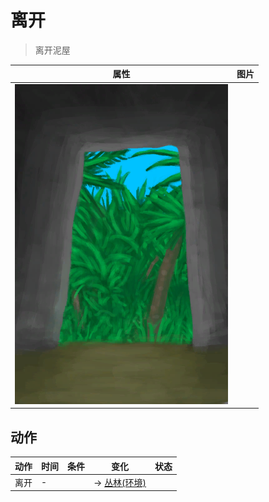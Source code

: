 # 离开  
> 离开泥屋  
  
  属性  |   图片   
 ----  |  ----:   
   |  ![](Sprite/MudHutExit.png)   
  
## 动作  
动作  |  时间  |  条件  |  变化  |  状态  
----  |  ----  |  ----  |  ----  |  ----  
离开<br>  |  -  |    |  → [丛林(环境)](Env_Jungle.md)<br>  |    
